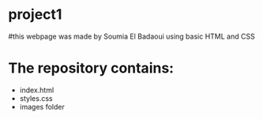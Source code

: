 # project1
#this webpage was made by Soumia El Badaoui using basic HTML and CSS

# The repository contains:

- index.html
- styles.css
- images folder
